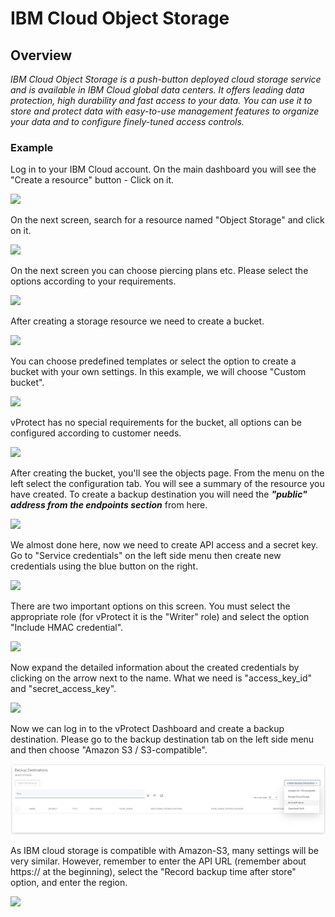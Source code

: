# IBM Cloud Object Storage

## Overview

_IBM Cloud Object Storage is a push-button deployed cloud storage service and is available in IBM Cloud global data centers. It offers leading data protection, high durability and fast access to your data. You can use it to store and protect data with easy-to-use management features to organize your data and to configure finely-tuned access controls._

### Example

Log in to your IBM Cloud account. On the main dashboard you will see the "Create a resource" button - Click on it.

![](../../../.gitbook/assets/object-storage-ibm-create-resource.jpg)

On the next screen, search for a resource named "Object Storage" and click on it.

![](../../../.gitbook/assets/object-storage-ibm-create-object-storage.jpg)

On the next screen you can choose piercing plans etc. Please select the options according to your requirements.

![](../../../.gitbook/assets/object-storage-ibm-create-object-storage2.jpg)

After creating a storage resource we need to create a bucket.

![](../../../.gitbook/assets/object-storage-ibm-create-bucket.jpg)

You can choose predefined templates or select the option to create a bucket with your own settings. In this example, we will choose "Custom bucket".

![](../../../.gitbook/assets/object-storage-ibm-create-bucket2.jpg)

vProtect has no special requirements for the bucket, all options can be configured according to customer needs.

![](../../../.gitbook/assets/object-storage-ibm-create-bucket3.jpg)

After creating the bucket, you'll see the objects page. From the menu on the left select the configuration tab. You will see a summary of the resource you have created. To create a backup destination you will need the _**"public" address from the endpoints section**_ from here.

![](../../../.gitbook/assets/object-storage-ibm-create-bucket4.jpg)

We almost done here, now we need to create API access and a secret key. Go to "Service credentials" on the left side menu then create new credentials using the blue button on the right.

![](../../../.gitbook/assets/object-storage-ibm-create-user001.jpg)

There are two important options on this screen. You must select the appropriate role \(for vProtect it is the "Writer" role\) and select the option "Include HMAC credential".

![](../../../.gitbook/assets/object-storage-ibm-create-user002.jpg)

Now expand the detailed information about the created credentials by clicking on the arrow next to the name. What we need is "access\_key\_id" and "secret\_access\_key".

![](../../../.gitbook/assets/object-storage-ibm-create-user003.jpg)

Now we can log in to the vProtect Dashboard and create a backup destination. Please go to the backup destination tab on the left side menu and then choose "Amazon S3 / S3-compatible".

![](../../../.gitbook/assets/backup-destinations-object-storage%20%284%29%20%284%29%20%282%29%20%281%29%20%281%29.jpg)

As IBM cloud storage is compatible with Amazon-S3, many settings will be very similar. However, remember to enter the API URL \(remember about https:// at the beginning\), select the "Record backup time after store" option, and enter the region.

![](../../../.gitbook/assets/backup-destinations-object-storage-ibm.jpg)

